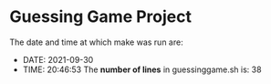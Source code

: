 # Guessing Game Project
The date and time at which make was run are: 
- DATE: 2021-09-30
- TIME: 20:46:53
The **number of lines** in guessinggame.sh is:  38
